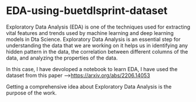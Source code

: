 # EDA-using-buetdlsprint-dataset

Exploratory Data Analysis (EDA) is one of the techniques used for extracting vital features and trends used by machine learning and deep learning models in Dta Science.
Exploratory Data Analysis is an essential step for understanding the data that we are working on it helps us in identifying any hidden pattern in the data, the correlation
between different columns of the data, and analyzing the properties of the data.

In this case, I have devoloped a notebook to learn EDA, I have used the dataset from this paper -->https://arxiv.org/abs/2206.14053

Getting a comprehensive idea about Exploratory Data Analysis is the purpose of the work.


